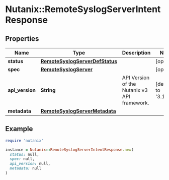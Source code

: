 # Nutanix::RemoteSyslogServerIntentResponse

## Properties

| Name | Type | Description | Notes |
| ---- | ---- | ----------- | ----- |
| **status** | [**RemoteSyslogServerDefStatus**](RemoteSyslogServerDefStatus.md) |  | [optional] |
| **spec** | [**RemoteSyslogServer**](RemoteSyslogServer.md) |  | [optional] |
| **api_version** | **String** | API Version of the Nutanix v3 API framework. | [default to &#39;3.1.0&#39;] |
| **metadata** | [**RemoteSyslogServerMetadata**](RemoteSyslogServerMetadata.md) |  |  |

## Example

```ruby
require 'nutanix'

instance = Nutanix::RemoteSyslogServerIntentResponse.new(
  status: null,
  spec: null,
  api_version: null,
  metadata: null
)
```

